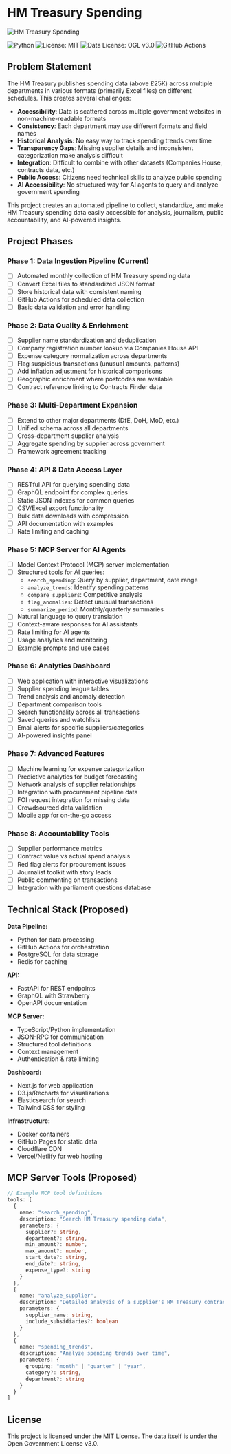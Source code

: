 # HM Treasury Spending

![HM Treasury Spending](/assets/hm_treasury_spending_banner.png)

![Python](https://img.shields.io/badge/python-3.10+-blue.svg)
![License: MIT](https://img.shields.io/badge/License-MIT-yellow.svg)
![Data License: OGL v3.0](https://img.shields.io/badge/Data%20License-OGL%20v3.0-blue.svg)
![GitHub Actions](https://img.shields.io/github/actions/workflow/status/SalZaki/hmt-spending/fetch-hmt-spending.yml?label=Data%20Update)

## Problem Statement

The HM Treasury publishes spending data (above £25K) across multiple departments in various formats (primarily Excel files) on different schedules. This creates several challenges:

- **Accessibility**: Data is scattered across multiple government websites in non-machine-readable formats
- **Consistency**: Each department may use different formats and field names
- **Historical Analysis**: No easy way to track spending trends over time
- **Transparency Gaps**: Missing supplier details and inconsistent categorization make analysis difficult
- **Integration**: Difficult to combine with other datasets (Companies House, contracts data, etc.)
- **Public Access**: Citizens need technical skills to analyze public spending
- **AI Accessibility**: No structured way for AI agents to query and analyze government spending

This project creates an automated pipeline to collect, standardize, and make HM Treasury spending data easily accessible for analysis, journalism, public accountability, and AI-powered insights.

## Project Phases

### Phase 1: Data Ingestion Pipeline (Current)

- [ ] Automated monthly collection of HM Treasury spending data
- [ ] Convert Excel files to standardized JSON format
- [ ] Store historical data with consistent naming
- [ ] GitHub Actions for scheduled data collection
- [ ] Basic data validation and error handling

### Phase 2: Data Quality & Enrichment

- [ ] Supplier name standardization and deduplication
- [ ] Company registration number lookup via Companies House API
- [ ] Expense category normalization across departments
- [ ] Flag suspicious transactions (unusual amounts, patterns)
- [ ] Add inflation adjustment for historical comparisons
- [ ] Geographic enrichment where postcodes are available
- [ ] Contract reference linking to Contracts Finder data

### Phase 3: Multi-Department Expansion

- [ ] Extend to other major departments (DfE, DoH, MoD, etc.)
- [ ] Unified schema across all departments
- [ ] Cross-department supplier analysis
- [ ] Aggregate spending by supplier across government
- [ ] Framework agreement tracking

### Phase 4: API & Data Access Layer

- [ ] RESTful API for querying spending data
- [ ] GraphQL endpoint for complex queries
- [ ] Static JSON indexes for common queries
- [ ] CSV/Excel export functionality
- [ ] Bulk data downloads with compression
- [ ] API documentation with examples
- [ ] Rate limiting and caching

### Phase 5: MCP Server for AI Agents

- [ ] Model Context Protocol (MCP) server implementation
- [ ] Structured tools for AI queries:
  - `search_spending`: Query by supplier, department, date range
  - `analyze_trends`: Identify spending patterns
  - `compare_suppliers`: Competitive analysis
  - `flag_anomalies`: Detect unusual transactions
  - `summarize_period`: Monthly/quarterly summaries
- [ ] Natural language to query translation
- [ ] Context-aware responses for AI assistants
- [ ] Rate limiting for AI agents
- [ ] Usage analytics and monitoring
- [ ] Example prompts and use cases

### Phase 6: Analytics Dashboard

- [ ] Web application with interactive visualizations
- [ ] Supplier spending league tables
- [ ] Trend analysis and anomaly detection
- [ ] Department comparison tools
- [ ] Search functionality across all transactions
- [ ] Saved queries and watchlists
- [ ] Email alerts for specific suppliers/categories
- [ ] AI-powered insights panel

### Phase 7: Advanced Features

- [ ] Machine learning for expense categorization
- [ ] Predictive analytics for budget forecasting
- [ ] Network analysis of supplier relationships
- [ ] Integration with procurement pipeline data
- [ ] FOI request integration for missing data
- [ ] Crowdsourced data validation
- [ ] Mobile app for on-the-go access

### Phase 8: Accountability Tools

- [ ] Supplier performance metrics
- [ ] Contract value vs actual spend analysis
- [ ] Red flag alerts for procurement issues
- [ ] Journalist toolkit with story leads
- [ ] Public commenting on transactions
- [ ] Integration with parliament questions database

## Technical Stack (Proposed)

**Data Pipeline:**

- Python for data processing
- GitHub Actions for orchestration
- PostgreSQL for data storage
- Redis for caching

**API:**

- FastAPI for REST endpoints
- GraphQL with Strawberry
- OpenAPI documentation

**MCP Server:**

- TypeScript/Python implementation
- JSON-RPC for communication
- Structured tool definitions
- Context management
- Authentication & rate limiting

**Dashboard:**

- Next.js for web application
- D3.js/Recharts for visualizations
- Elasticsearch for search
- Tailwind CSS for styling

**Infrastructure:**

- Docker containers
- GitHub Pages for static data
- Cloudflare CDN
- Vercel/Netlify for web hosting

## MCP Server Tools (Proposed)

```typescript
// Example MCP tool definitions
tools: [
  {
    name: "search_spending",
    description: "Search HM Treasury spending data",
    parameters: {
      supplier?: string,
      department?: string,
      min_amount?: number,
      max_amount?: number,
      start_date?: string,
      end_date?: string,
      expense_type?: string
    }
  },
  {
    name: "analyze_supplier",
    description: "Detailed analysis of a supplier's HM Treasury contracts",
    parameters: {
      supplier_name: string,
      include_subsidiaries?: boolean
    }
  },
  {
    name: "spending_trends",
    description: "Analyze spending trends over time",
    parameters: {
      grouping: "month" | "quarter" | "year",
      category?: string,
      department?: string
    }
  }
]
```

## License

This project is licensed under the MIT License. The data itself is under the Open Government License v3.0.
